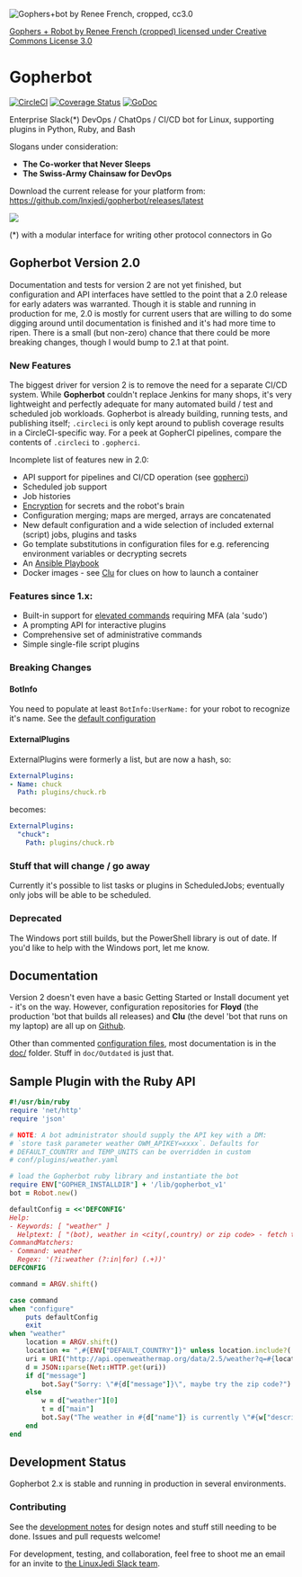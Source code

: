 ![Gophers+bot by Renee French, cropped, cc3.0](https://raw.githubusercontent.com/wiki/lnxjedi/gopherbot/gopherbot.PNG)

[Gophers + Robot by Renee French (cropped) licensed under Creative Commons License 3.0](https://creativecommons.org/licenses/by/3.0/)

# Gopherbot

[![CircleCI](https://circleci.com/gh/lnxjedi/gopherbot.svg?style=shield)](https://circleci.com/gh/lnxjedi/gopherbot)
[![Coverage Status](https://coveralls.io/repos/github/lnxjedi/gopherbot/badge.svg?branch=master&service=github)](https://coveralls.io/github/lnxjedi/gopherbot?branch=master)
[![GoDoc](https://godoc.org/github.com/lnxjedi/gopherbot/bot?status.png)](https://godoc.org/github.com/lnxjedi/gopherbot/bot)

Enterprise Slack(\*) DevOps / ChatOps / CI/CD bot for Linux, supporting plugins in Python, Ruby, and Bash

Slogans under consideration:
* **The Co-worker that Never Sleeps**
* **The Swiss-Army Chainsaw for DevOps**

Download the current release for your platform from: https://github.com/lnxjedi/gopherbot/releases/latest

![](https://raw.githubusercontent.com/wiki/lnxjedi/gopherbot/botdemo.gif)

(*) with a modular interface for writing other protocol connectors in Go

## Gopherbot Version 2.0

Documentation and tests for version 2 are not yet finished, but configuration and API interfaces have settled to the point that a 2.0 release for early adaters was warranted. Though it is stable and running in production for me, 2.0 is mostly for current users that are willing to do some digging around until documentation is finished and it's had more time to ripen.  There is a small (but non-zero) chance that there could be more breaking changes, though I would bump to 2.1 at that point.

### New Features

The biggest driver for version 2 is to remove the need for a separate CI/CD system. While **Gopherbot** couldn't replace Jenkins for many shops, it's very lightweight and perfectly adequate for many automated build / test and scheduled job workloads. Gopherbot is already building, running tests, and publishing itself; `.circleci` is only kept around to publish coverage results in a CircleCI-specific way. For a peek at GopherCI pipelines, compare the contents of `.circleci` to `.gopherci`.

Incomplete list of features new in 2.0:
* API support for pipelines and CI/CD operation (see [gopherci](jobs/gopherci.py))
* Scheduled job support
* Job histories
* [Encryption](doc/Security-Overview.md) for secrets and the robot's brain
* Configuration merging; maps are merged, arrays are concatenated
* New default configuration and a wide selection of included external (script) jobs, plugins and tasks
* Go template substitutions in configuration files for e.g. referencing environment variables or decrypting secrets
* An [Ansible Playbook](https://github.com/lnxjedi/ansible-role-gopherbot)
* Docker images - see [Clu](https://github.com/parsley42/clu-docker) for clues on how to launch a container

### Features since 1.x:
* Built-in support for [elevated commands](doc/Security-Overview.md#elevation) requiring MFA (ala 'sudo')
* A prompting API for interactive plugins
* Comprehensive set of administrative commands
* Simple single-file script plugins

### Breaking Changes

#### BotInfo
You need to populate at least `BotInfo:UserName:` for your robot to recognize it's name. See the [default configuration](conf/gopherbot.yaml)

#### ExternalPlugins
ExternalPlugins were formerly a list, but are now a hash, so:
```yaml
ExternalPlugins:
- Name: chuck
  Path: plugins/chuck.rb
```
   becomes:
```yaml
ExternalPlugins:
  "chuck":
    Path: plugins/chuck.rb
```

### Stuff that will change / go away
Currently it's possible to list tasks or plugins in ScheduledJobs; eventually only jobs will be able to be scheduled.

### Deprecated
The Windows port still builds, but the PowerShell library is out of date. If you'd like to help with the Windows port, let me know.

## Documentation

Version 2 doesn't even have a basic Getting Started or Install document yet - it's on the way. However, configuration repositories for **Floyd** (the production 'bot that builds all releases) and **Clu** (the devel 'bot that runs on my laptop) are all up on [Github](https://github.com/parsley42).

Other than commented [configuration files](conf/gopherbot.yaml), most documentation is in the [doc/](doc/) folder. Stuff in `doc/Outdated` is just that.

## Sample Plugin with the Ruby API
```ruby
#!/usr/bin/ruby
require 'net/http'
require 'json'

# NOTE: A bot administrator should supply the API key with a DM:
# `store task parameter weather OWM_APIKEY=xxxx`. Defaults for
# DEFAULT_COUNTRY and TEMP_UNITS can be overridden in custom
# conf/plugins/weather.yaml

# load the Gopherbot ruby library and instantiate the bot
require ENV["GOPHER_INSTALLDIR"] + '/lib/gopherbot_v1'
bot = Robot.new()

defaultConfig = <<'DEFCONFIG'
Help:
- Keywords: [ "weather" ]
  Helptext: [ "(bot), weather in <city(,country) or zip code> - fetch the weather from OpenWeatherMap" ]
CommandMatchers:
- Command: weather
  Regex: '(?i:weather (?:in|for) (.+))'
DEFCONFIG

command = ARGV.shift()

case command
when "configure"
	puts defaultConfig
	exit
when "weather"
    location = ARGV.shift()
    location += ",#{ENV["DEFAULT_COUNTRY"]}" unless location.include?(',')
    uri = URI("http://api.openweathermap.org/data/2.5/weather?q=#{location}&units=#{ENV["TEMP_UNITS"]}&APPID=#{ENV["OWM_APIKEY"]}")
    d = JSON::parse(Net::HTTP.get(uri))
    if d["message"]
        bot.Say("Sorry: \"#{d["message"]}\", maybe try the zip code?")
    else
        w = d["weather"][0]
        t = d["main"]
        bot.Say("The weather in #{d["name"]} is currently \"#{w["description"]}\" and #{t["temp"]} degrees, with a forecast low of #{t["temp_min"]} and high of #{t["temp_max"]}")
    end
end
```

## Development Status
Gopherbot 2.x is stable and running in production in several environments.

### Contributing
See the [development notes](DevNotes.md) for design notes and stuff still needing to be done. Issues and pull requests welcome!

For development, testing, and collaboration, feel free to shoot me an email for an invite to [the LinuxJedi Slack team](https://linuxjedi.slack.com).
